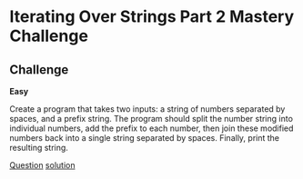 # Iterating Over Strings Part 2 Mastery Challenge

## Challenge

**Easy**

Create a program that takes two inputs: a string of numbers separated by spaces, and a prefix string. The program should split the number string into individual numbers, add the prefix to each number, then join these modified numbers back into a single string separated by spaces. Finally, print the resulting string.


[Question](q.py) [solution](solution.py)